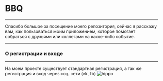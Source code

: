 # BBQ
____
Спасибо большое за посещение моего репозитория, сейчас я расскажу вам, как пользоваться моим приложением, которое помогает собраться с друзьями или коллегами на какое-либо событие.
____

### О регистрации и входе
____
На моем проекте существует стандартная регистрация, а так же регистрация и вход через соц. сети (vk, fb)
![hippo](https://s6.gifyu.com/images/2021-07-06_16-25-29.gif)
